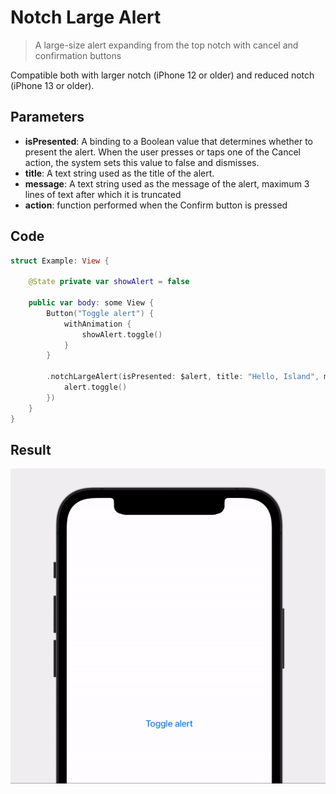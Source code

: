 #  Notch Large Alert

> A large-size alert expanding from the top notch with cancel and confirmation buttons

Compatible both with larger notch (iPhone 12 or older) and reduced notch (iPhone 13 or older).

## Parameters

- **isPresented**: A binding to a Boolean value that determines whether to present the alert. When the user presses or taps one of the Cancel action, the system sets this value to false and dismisses.
- **title**: A text string used as the title of the alert.
- **message**: A text string used as the message of the alert, maximum 3 lines of text after which it is truncated
- **action**: function performed when the Confirm button is pressed

## Code

```swift
struct Example: View {
    
    @State private var showAlert = false
    
    public var body: some View {
        Button("Toggle alert") {
            withAnimation {
                showAlert.toggle()
            }
        }
        
        .notchLargeAlert(isPresented: $alert, title: "Hello, Island", message: "This is a test for the new Notch alert.", action: {
            alert.toggle()
        })
    }
}

```

## Result

![Result](NotchLargeAlert.gif)
